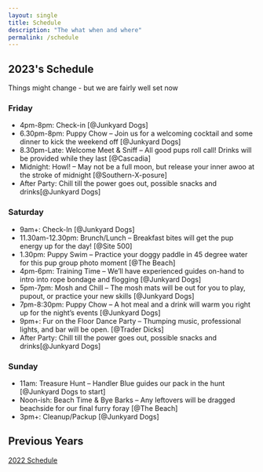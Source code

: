 ```yaml
---
layout: single
title: Schedule
description: "The what when and where"
permalink: /schedule
---
```

## 2023's Schedule

Things might change - but we are fairly well set now

### Friday
- 4pm-8pm: Check-in [@Junkyard Dogs]
- 6.30pm-8pm: Puppy Chow – Join us for a welcoming cocktail and some dinner to kick the weekend off [@Junkyard Dogs]
- 8.30pm-Late: Welcome Meet & Sniff – All good pups roll call! Drinks will be provided while they last [@Cascadia]
- Midnight: Howl! – May not be a full moon, but release your inner awoo at the stroke of midnight [@Southern-X-posure]
- After Party: Chill till the power goes out, possible snacks and drinks[@Junkyard Dogs]
### Saturday
- 9am+: Check-In [@Junkyard Dogs]
- 11.30am-12.30pm: Brunch/Lunch – Breakfast bites will get the pup energy up for the day! [@Site 500]
- 1.30pm: Puppy Swim – Practice your doggy paddle in 45 degree water for this pup group photo moment [@The Beach]
- 4pm-6pm: Training Time – We’ll have experienced guides on-hand to intro into rope bondage and flogging [@Junkyard Dogs] 
- 5pm-7pm: Mosh and Chill – The mosh mats will be out for you to play, pupout, or practice your new skills [@Junkyard Dogs] 
- 7pm-8:30pm: Puppy Chow – A hot meal and a drink will warm you right up for the night’s events [@Junkyard Dogs]
- 9pm+: Fur on the Floor Dance Party – Thumping music, professional lights, and bar will be open. [@Trader Dicks]
- After Party: Chill till the power goes out, possible snacks and drinks[@Junkyard Dogs]
### Sunday
- 11am: Treasure Hunt – Handler Blue guides our pack in the hunt [@Junkyard Dogs to start]
- Noon-ish: Beach Time & Bye Barks – Any leftovers will be dragged beachside for our final furry foray [@The Beach]
- 3pm+: Cleanup/Packup [@Junkyard Dogs]

## Previous Years
[2022 Schedule](/2022/schedule)

